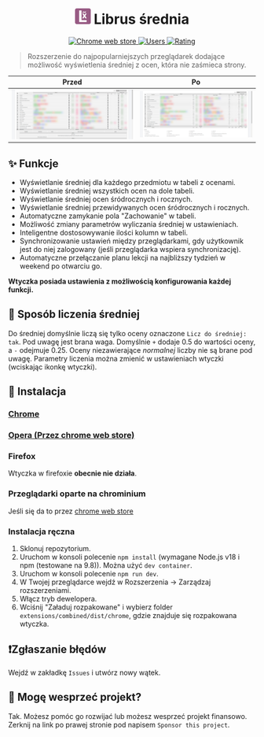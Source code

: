 <h1 align="center"><img src='assets/icon/128.png' width='32'/> Librus średnia</h1>

<p align="center">
  <a href="https://chrome.google.com/webstore/detail/librus-średnia/oggojknablgjgacijcjbioanonlkmfeg">
    <img alt="Chrome web store" src="https://img.shields.io/chrome-web-store/v/oggojknablgjgacijcjbioanonlkmfeg" target="_blank" />
  </a>
  <a href="https://chrome.google.com/webstore/detail/librus-średnia/oggojknablgjgacijcjbioanonlkmfeg">
    <img alt="Users" src="https://img.shields.io/chrome-web-store/users/oggojknablgjgacijcjbioanonlkmfeg" target="_blank" />
  </a>
  <a href="https://chrome.google.com/webstore/detail/librus-średnia/oggojknablgjgacijcjbioanonlkmfeg">
    <img alt="Rating" src="https://img.shields.io/chrome-web-store/rating/oggojknablgjgacijcjbioanonlkmfeg" target="_blank" />
  </a>
</p>

> Rozszerzenie do najpopularniejszych przeglądarek dodające możliwość wyświetlenia średniej z ocen, która nie zaśmieca strony.

| Przed  | Po |
| ------------------------- | --------------------- |
| ![przed](assets/img/before.png)  | ![po](assets/img/after.png)  |

## ✨ Funkcje
* Wyświetlanie średniej dla każdego przedmiotu w tabeli z ocenami.
* Wyświetlanie średniej wszystkich ocen na dole tabeli.
* Wyświetlanie średniej ocen śródrocznych i rocznych.
* Wyświetlanie średniej przewidywanych ocen śródrocznych i rocznych.
* Automatyczne zamykanie pola "Zachowanie" w tabeli.
* Możliwość zmiany parametrów wyliczania średniej w ustawieniach.
* Inteligentne dostosowywanie ilości kolumn w tabeli.
* Synchronizowanie ustawień między przeglądarkami, gdy użytkownik jest do niej zalogowany (jeśli przeglądarka wspiera synchronizację).
* Automatyczne przełączanie planu lekcji na najbliższy tydzień w weekend po otwarciu go.

**Wtyczka posiada ustawienia z możliwością konfigurowania każdej funkcji.**

## 🧮 Sposób liczenia średniej
Do średniej domyślnie liczą się tylko oceny oznaczone `Licz do średniej: tak`. Pod uwagę jest brana waga. Domyślnie `+` dodaje 0.5 do wartości oceny, a `-` odejmuje 0.25. Oceny niezawierające *normalnej* liczby nie są brane pod uwagę.
Parametry liczenia można zmienić w ustawieniach wtyczki (wciskając ikonkę wtyczki).

## 🚀 Instalacja

### [Chrome](https://chrome.google.com/webstore/detail/librus-średnia/oggojknablgjgacijcjbioanonlkmfeg)

### [Opera (Przez chrome web store)](https://chrome.google.com/webstore/detail/librus-średnia/oggojknablgjgacijcjbioanonlkmfeg)

### Firefox
Wtyczka w firefoxie **obecnie nie działa**.

### Przeglądarki oparte na chrominium
Jeśli się da to przez [chrome web store](https://chrome.google.com/webstore/detail/librus-średnia/oggojknablgjgacijcjbioanonlkmfeg)

### Instalacja ręczna
1. Sklonuj repozytorium.
2. Uruchom w konsoli polecenie `npm install` (wymagane Node.js v18 i npm (testowane na 9.8)). Można użyć `dev container`.
3. Uruchom w konsoli polecenie `npm run dev`.
4. W Twojej przeglądarce wejdź w Rozszerzenia -> Zarządzaj rozszerzeniami.
5. Włącz tryb dewelopera.
6. Wciśnij "Załaduj rozpakowane" i wybierz folder `extensions/combined/dist/chrome`, gdzie znajduje się rozpakowana wtyczka.

## ❗Zgłaszanie błędów
Wejdź w zakładkę `Issues` i utwórz nowy wątek.

## 🤝 Mogę wesprzeć projekt?
Tak. Możesz pomóc go rozwijać lub możesz wesprzeć projekt finansowo. Zerknij na link po prawej stronie pod napisem `Sponsor this project`.